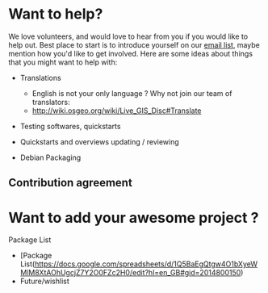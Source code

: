 # Want to help?

We love volunteers, and would love to hear from you if you would like to help out. Best place to start is to introduce yourself on our [email list](https://lists.osgeo.org/mailman/listinfo/live-demo), maybe mention how you'd like to get involved. Here are some ideas about things that you might want to help with:


* Translations
    * English is not your only language ? Why not join our team of translators:
    * http://wiki.osgeo.org/wiki/Live_GIS_Disc#Translate

* Testing softwares, quickstarts
* Quickstarts and overviews updating / reviewing
* Debian Packaging

## Contribution agreement

# Want to add your awesome project ?
Package List

 * [Package List(https://docs.google.com/spreadsheets/d/1Q5BaEgQtgw4O1bXyeWMlM8XtAOhUgcjZ7Y2O0FZc2H0/edit?hl=en_GB#gid=2014800150)
 * Future/wishlist

